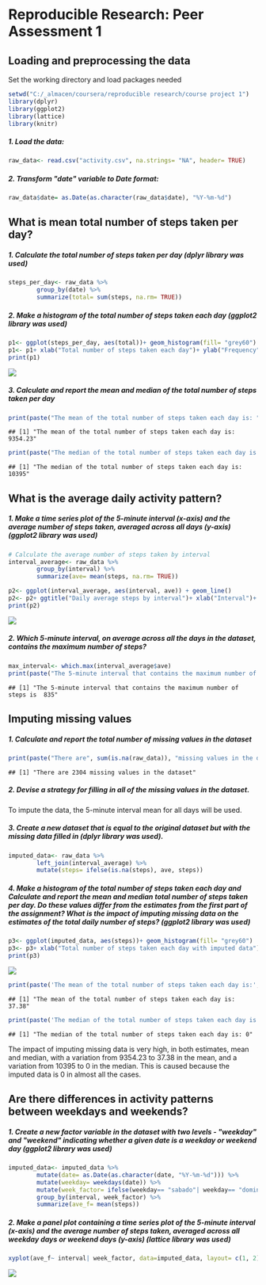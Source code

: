 # Reproducible Research: Peer Assessment 1

## Loading and preprocessing the data
Set the working directory and load packages needed

```r
setwd("C:/_almacen/coursera/reproducible research/course project 1")
library(dplyr)
library(ggplot2)
library(lattice)
library(knitr)
```
##### 1. Load the data:

```r
raw_data<- read.csv("activity.csv", na.strings= "NA", header= TRUE)
```
##### 2. Transform "date" variable to Date format:

```r
raw_data$date= as.Date(as.character(raw_data$date), "%Y-%m-%d")
```

## What is mean total number of steps taken per day?
##### 1. Calculate the total number of steps taken per day (dplyr library was used)

```r
steps_per_day<- raw_data %>%
        group_by(date) %>% 
        summarize(total= sum(steps, na.rm= TRUE))
```
##### 2. Make a histogram of the total number of steps taken each day (ggplot2 library was used)

```r
p1<- ggplot(steps_per_day, aes(total))+ geom_histogram(fill= "grey60")
p1<- p1+ xlab("Total number of steps taken each day")+ ylab("Frequency")
print(p1)
```

![](/figure/plot1-1.png)<!-- -->
##### 3. Calculate and report the mean and median of the total number of steps taken per day

```r
print(paste("The mean of the total number of steps taken each day is: ", round(mean(steps_per_day$total), 2)))
```

```
## [1] "The mean of the total number of steps taken each day is:  9354.23"
```

```r
print(paste("The median of the total number of steps taken each day is: ", median(steps_per_day$total)))
```

```
## [1] "The median of the total number of steps taken each day is:  10395"
```
## What is the average daily activity pattern?
##### 1. Make a time series plot of the 5-minute interval (x-axis) and the average number of steps taken, averaged across all days (y-axis) (ggplot2 library was used)

```r
# Calculate the average number of steps taken by interval
interval_average<- raw_data %>%
        group_by(interval) %>% 
        summarize(ave= mean(steps, na.rm= TRUE))

p2<- ggplot(interval_average, aes(interval, ave)) + geom_line() 
p2<- p2+ ggtitle("Daily average steps by interval")+ xlab("Interval")+ ylab("Average steps taken")
print(p2)
```

![](/figure/plot2-1.png)<!-- -->
##### 2. Which 5-minute interval, on average across all the days in the dataset, contains the maximum number of steps?

```r
max_interval<- which.max(interval_average$ave)
print(paste("The 5-minute interval that contains the maximum number of steps is ", interval_average[max_interval, 1]))
```

```
## [1] "The 5-minute interval that contains the maximum number of steps is  835"
```
## Imputing missing values
##### 1. Calculate and report the total number of missing values in the dataset

```r
print(paste("There are", sum(is.na(raw_data)), "missing values in the dataset"))
```

```
## [1] "There are 2304 missing values in the dataset"
```
##### 2. Devise a strategy for filling in all of the missing values in the dataset.
To impute the data, the 5-minute interval mean for all days will be used.

##### 3. Create a new dataset that is equal to the original dataset but with the missing data filled in (dplyr library was used).

```r
imputed_data<- raw_data %>% 
        left_join(interval_average) %>%
        mutate(steps= ifelse(is.na(steps), ave, steps))
```
##### 4. Make a histogram of the total number of steps taken each day and Calculate and report the mean and median total number of steps taken per day. Do these values differ from the estimates from the first part of the assignment? What is the impact of imputing missing data on the estimates of the total daily number of steps? (ggplot2 library was used)

```r
p3<- ggplot(imputed_data, aes(steps))+ geom_histogram(fill= "grey60")
p3<- p3+ xlab("Total number of steps taken each day with imputed data")+ ylab("Frequency")
print(p3)
```

![](/figure/plot3-1.png)<!-- -->

```r
print(paste('The mean of the total number of steps taken each day is:', round(mean(imputed_data$steps), 2)))
```

```
## [1] "The mean of the total number of steps taken each day is: 37.38"
```

```r
print(paste('The median of the total number of steps taken each day is:', median(imputed_data$steps)))
```

```
## [1] "The median of the total number of steps taken each day is: 0"
```
The impact of imputing missing data is very high, in both estimates, mean and median, with a variation from 9354.23 to 37.38 in the mean, and a variation from 10395 to 0 in the median. This is caused because the imputed data is 0 in almost all the cases.

## Are there differences in activity patterns between weekdays and weekends?
##### 1. Create a new factor variable in the dataset with two levels - "weekday" and "weekend" indicating whether a given date is a weekday or weekend day (ggplot2 library was used)

```r
imputed_data<- imputed_data %>%
        mutate(date= as.Date(as.character(date, "%Y-%m-%d"))) %>%
        mutate(weekday= weekdays(date)) %>%
        mutate(week_factor= ifelse(weekday== "sabado"| weekday== "domingo", "weekend", "weekday")) %>%
        group_by(interval, week_factor) %>% 
        summarize(ave_f= mean(steps)) 
```
##### 2. Make a panel plot containing a time series plot of the 5-minute interval (x-axis) and the average number of steps taken, averaged across all weekday days or weekend days (y-axis) (lattice library was used)

```r
xyplot(ave_f~ interval| week_factor, data=imputed_data, layout= c(1, 2), type= "l", ylab= "Number of steps")
```

![](/figure/plot4-1.png)<!-- -->
